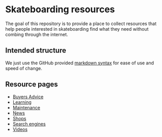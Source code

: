# Skateboarding resources

The goal of this repository is to provide a place to collect resources that help people interested in skateboarding find what they need without combing through the internet.

## Intended structure

We just use the GitHub provided [markdown syntax](https://guides.github.com/features/mastering-markdown/) for ease of use and speed of change.

## Resource pages

* [Buyers Advice](buyers-advice.md)
* [Learning](learning.md)
* [Maintenance](maintenance.md)
* [News](news.md)
* [Shops](shops.md)
* [Search engines](search-engines.md)
* [Videos](videos.md)
